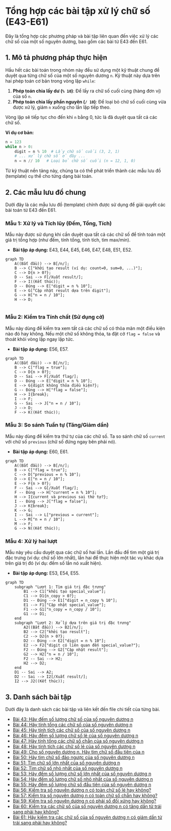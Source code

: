 # Tổng hợp các bài tập xử lý chữ số (E43-E61)

Đây là tổng hợp các phương pháp và bài tập liên quan đến việc xử lý các chữ số của một số nguyên dương, bao gồm các bài từ E43 đến E61.

## 1. Mô tả phương pháp thực hiện

Hầu hết các bài toán trong nhóm này đều sử dụng một kỹ thuật chung để duyệt qua từng chữ số của một số nguyên dương `n`. Kỹ thuật này dựa trên hai phép toán cơ bản trong vòng lặp `while`:

1.  **Phép toán chia lấy dư (`% 10`)**: Để lấy ra chữ số cuối cùng (hàng đơn vị) của số `n`.
2.  **Phép toán chia lấy phần nguyên (`/ 10`)**: Để loại bỏ chữ số cuối cùng vừa được xử lý, giảm `n` xuống cho lần lặp tiếp theo.

Vòng lặp sẽ tiếp tục cho đến khi `n` bằng 0, tức là đã duyệt qua tất cả các chữ số.

**Ví dụ cơ bản:**

```python
n = 123
while n > 0:
    digit = n % 10  # Lấy chữ số cuối (3, 2, 1)
    # ... xử lý chữ số ở đây ...
    n = n // 10   # Loại bỏ chữ số cuối (n = 12, 1, 0)
```

Từ kỹ thuật nền tảng này, chúng ta có thể phát triển thành các mẫu lưu đồ (template) cụ thể cho từng dạng bài toán.

## 2. Các mẫu lưu đồ chung

Dưới đây là các mẫu lưu đồ (template) chính được sử dụng để giải quyết các bài toán từ E43 đến E61.

### Mẫu 1: Xử lý và Tích lũy (Đếm, Tổng, Tích)

Mẫu này được sử dụng khi cần duyệt qua tất cả các chữ số để tính toán một giá trị tổng hợp (như đếm, tính tổng, tính tích, tìm max/min).

- **Bài tập áp dụng:** E43, E44, E45, E46, E47, E48, E51, E52.

```mermaid
graph TD
    A((Bắt đầu)) --> B[/n/];
    B --> C["khởi tạo result (ví dụ: count=0, sum=0, ...)"];
    C --> D{n > 0?};
    D -- Sai --> F[/Xuất result/];
    F --> I((Kết thúc));
    D -- Đúng --> E["digit = n % 10"];
    E --> G["Cập nhật result dựa trên digit"];
    G --> H["n = n / 10"];
    H --> D;
    
```

### Mẫu 2: Kiểm tra Tính chất (Sử dụng cờ)

Mẫu này dùng để kiểm tra xem tất cả các chữ số có thỏa mãn một điều kiện nào đó hay không. Nếu một chữ số không thỏa, ta đặt cờ `flag = false` và thoát khỏi vòng lặp ngay lập tức.

- **Bài tập áp dụng:** E56, E57.

```mermaid
graph TD
    A((Bắt đầu)) --> B[/n/];
    B --> C["flag = true"];
    C --> D{n > 0?};
    D -- Sai --> F[/Xuất flag/];
    D -- Đúng --> E["digit = n % 10"];
    E --> G{digit không thỏa điều kiện?};
    G -- Đúng --> H["flag = false"];
    H --> I{break};
    I --> F;
    G -- Sai --> J["n = n / 10"];
    J --> D;
    F --> K((Kết thúc));
```

### Mẫu 3: So sánh Tuần tự (Tăng/Giảm dần)

Mẫu này dùng để kiểm tra thứ tự của các chữ số. Ta so sánh chữ số `current` với chữ số `previous` (chữ số đứng ngay bên phải nó).

- **Bài tập áp dụng:** E60, E61.

```mermaid
graph TD
    A((Bắt đầu)) --> B[/n/];
    B --> C["flag = true"];
    C --> D["previous = n % 10"];
    D --> E["n = n / 10"];
    E --> F{n > 0?};
    F -- Sai --> G[/Xuất flag/];
    F -- Đúng --> H["current = n % 10"];
    H --> I{current và previous sai thứ tự?};
    I -- Đúng --> J["flag = false"];
    J --> K{break};
    K --> G;
    I -- Sai --> L["previous = current"];
    L --> M["n = n / 10"];
    M --> F;
    G --> N((Kết thúc));
```

### Mẫu 4: Xử lý hai lượt

Mẫu này yêu cầu duyệt qua các chữ số hai lần. Lần đầu để tìm một giá trị đặc trưng (ví dụ: chữ số lớn nhất), lần hai để thực hiện một tác vụ khác dựa trên giá trị đó (ví dụ: đếm số lần nó xuất hiện).

- **Bài tập áp dụng:** E53, E54, E55.

```mermaid
graph TD
    subgraph "Lượt 1: Tìm giá trị đặc trưng"
        B1 --> C1["khởi tạo special_value"];
        C1 --> D1{n_copy > 0?};
        D1 -- Đúng --> E1["digit = n_copy % 10"];
        E1 --> F1["Cập nhật special_value"];
        F1 --> G1["n_copy = n_copy / 10"];
        G1 --> D1;
    end
    subgraph "Lượt 2: Xử lý dựa trên giá trị đặc trưng"
        A2((Bắt đầu)) --> B2[/n/];
        B2 --> C2["khởi tạo result"];
        C2 --> D2{n > 0?};
        D2 -- Đúng --> E2["digit = n % 10"];
        E2 --> F2{"digit có liên quan đến special_value?"};
        F2 -- Đúng --> G2["Cập nhật result"];
        G2 --> H2["n = n / 10"];
        F2 -- Sai --> H2;
        H2 --> D2;
    end
    D1 -- Sai --> A2;
    D2 -- Sai --> I2[/Xuất result/];
    I2 --> J2((Kết thúc));
```

## 3. Danh sách bài tập

Dưới đây là danh sách các bài tập và liên kết đến file chi tiết của từng bài.

- [Bài 43: Hãy đếm số lượng chữ số của số nguyên dương n](./DigitManipulation/E43.md)
- [Bài 44: Hãy tính tổng các chữ số của số nguyên dương n](./DigitManipulation/E44.md)
- [Bài 45: Hãy tính tích các chữ số của số nguyên dương n](./DigitManipulation/E45.md)
- [Bài 46: Hãy đếm số lượng chữ số lẻ của số nguyên dương n](./DigitManipulation/E46.md)
- [Bài 47: Hãy tính tổng các chữ số chẵn của số nguyên dương n](./DigitManipulation/E47.md)
- [Bài 48: Hãy tính tích các chữ số lẻ của số nguyên dương n](./DigitManipulation/E48.md)
- [Bài 49: Cho số nguyên dương n. Hãy tìm chữ số đầu tiên của n](./DigitManipulation/E49.md)
- [Bài 50: Hãy tìm chữ số đảo ngược của số nguyên dương n](./DigitManipulation/E50.md)
- [Bài 51: Tìm chữ số lớn nhất của số nguyên dương n](./DigitManipulation/E51.md)
- [Bài 52: Tìm chữ số nhỏ nhất của số nguyên dương n](./DigitManipulation/E52.md)
- [Bài 53: Hãy đếm số lượng chữ số lớn nhất của số nguyên dương n](./DigitManipulation/E53.md)
- [Bài 54: Hãy đếm số lượng chữ số nhỏ nhất của số nguyên dương n](./DigitManipulation/E54.md)
- [Bài 55: Hãy đếm số lượng chữ số đầu tiên của số nguyên dương n](./DigitManipulation/E55.md)
- [Bài 56: Kiểm tra số nguyên dương n có toàn chữ số lẻ hay không?](./DigitManipulation/E56.md)
- [Bài 57: Kiểm tra số nguyên dương n có toàn chữ số chẵn hay không?](./DigitManipulation/E57.md)
- [Bài 59: Kiểm tra số nguyên dương n có phải số đối xứng hay không?](./DigitManipulation/E59.md)
- [Bài 60: Kiểm tra các chữ số của số nguyên dương n có tăng dần từ trái sang phải hay không?](./DigitManipulation/E60.md)
- [Bài 61: Hãy kiểm tra các chữ số của số nguyên dương n có giảm dần từ trái sang phải hay không?](./DigitManipulation/E61.md)
